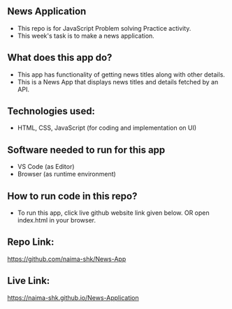 
##  News Application
- This repo is for JavaScript Problem solving Practice activity.
- This week's task is to make a news application.

## What does this app do?
- This app has functionality of getting news  titles along with other details.
- This is a News  App that displays news  titles and details fetched by an API.

## Technologies used:
- HTML, CSS, JavaScript (for coding and implementation on UI)

## Software needed to run for this app
- VS Code (as Editor)
- Browser (as runtime environment)

## How to run code in this repo?
- To run this app, click live github website link given below. OR
open index.html in your browser.

## Repo Link:
https://github.com/naima-shk/News-App

## Live Link:
https://naima-shk.github.io/News-Application


